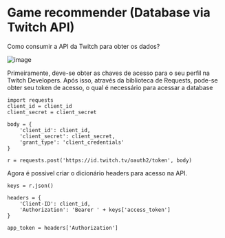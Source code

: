# Game recommender (Database via Twitch API)

Como consumir a API da Twitch para obter os dados?

![image](https://user-images.githubusercontent.com/42622686/133302352-393faabc-fe5d-46ee-ae0a-a42f9aaacc52.png)

Primeiramente, deve-se obter as chaves de acesso para o seu perfil na Twitch Developers. Após isso, através da biblioteca de Requests, pode-se obter seu token de acesso, o qual é necessário para acessar a database

```
import requests
client_id = client_id
client_secret = client_secret

body = {
    'client_id': client_id,
    'client_secret': client_secret,
    'grant_type': 'client_credentials'
}

r = requests.post('https://id.twitch.tv/oauth2/token', body)
```
Agora é possivel criar o dicionário headers para acesso na API.

```
keys = r.json()

headers = {
    'Client-ID': client_id,
    'Authorization': 'Bearer ' + keys['access_token']
}

app_token = headers['Authorization']
```
